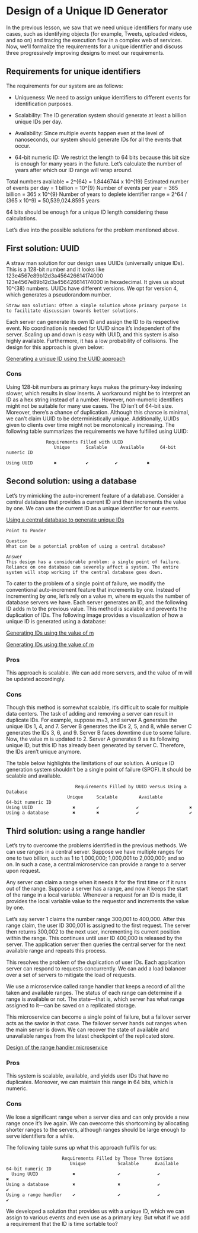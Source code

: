 # Design of a Unique ID Generator
In the previous lesson, we saw that we need unique identifiers for many use cases, such as identifying objects (for example, Tweets, uploaded videos, and so on) and tracing the execution flow in a complex web of services. Now, we’ll formalize the requirements for a unique identifier and discuss three progressively improving designs to meet our requirements.
## Requirements for unique identifiers
The requirements for our system are as follows:

- Uniqueness: We need to assign unique identifiers to different events for identification purposes.

- Scalability: The ID generation system should generate at least a billion unique IDs per day.

- Availability: Since multiple events happen even at the level of nanoseconds, our system should generate IDs for all the events that occur.

- 64-bit numeric ID: We restrict the length to 64 bits because this bit size is enough for many years in the future. Let’s calculate the number of years after which our ID range will wrap around.

Total numbers available = 2^{64} = 1.8446744 x 10^{19}
Estimated number of events per day = 1 billion = 10^{9}
Number of events per year = 365 billion = 365 x 10^{9}
Number of years to deplete identifier range = 2^64 / (365 x 10^9) = 50,539,024.8595 years

64 bits should be enough for a unique ID length considering these calculations.

Let’s dive into the possible solutions for the problem mentioned above.

## First solution: UUID
A straw man solution for our design uses UUIDs (universally unique IDs). This is a 128-bit number and it looks like 123e4567e89b12d3a456426614174000
123e4567e89b12d3a456426614174000 in hexadecimal. It gives us about 10^{38} numbers. UUIDs have different versions. We opt for version 4, which generates a pseudorandom number.
```
Straw man solution: Often a simple solution whose primary purpose is to facilitate discussion towards better solutions.
```

Each server can generate its own ID and assign the ID to its respective event. No coordination is needed for UUID since it’s independent of the server. Scaling up and down is easy with UUID, and this system is also highly available. Furthermore, it has a low probability of collisions. The design for this approach is given below:

[Generating a unique ID using the UUID approach](./uuid.jpg)

### Cons
Using 128-bit numbers as primary keys makes the primary-key indexing slower, which results in slow inserts. A workaround might be to interpret an ID as a hex string instead of a number. However, non-numeric identifiers might not be suitable for many use cases. The ID isn’t of 64-bit size. Moreover, there’s a chance of duplication. Although this chance is minimal, we can’t claim UUID to be deterministically unique. Additionally, UUIDs given to clients over time might not be monotonically increasing. The following table summarizes the requirements we have fulfilled using UUID:
```
               Requirements Filled with UUID
                  Unique      Scalable     Available      64-bit numeric ID

Using UUID        ✖️           ✔️          ✔️           ✖️

```
## Second solution: using a database
Let’s try mimicking the auto-increment feature of a database. Consider a central database that provides a current ID and then increments the value by one. We can use the current ID as a unique identifier for our events.

[Using a central database to generate unique IDs](./db.jpg)

```
Point to Ponder

Question
What can be a potential problem of using a central database?

Answer
This design has a considerable problem: a single point of failure. Reliance on one database can severely affect a system. The entire system will stop working if the central database goes down.
```

To cater to the problem of a single point of failure, we modify the conventional auto-increment feature that increments by one. Instead of incrementing by one, let’s rely on a value m, where m equals the number of database servers we have. Each server generates an ID, and the following ID adds m to the previous value. This method is scalable and prevents the duplication of IDs. The following image provides a visualization of how a unique ID is generated using a database:

[Generating IDs using the value of m](./1.jpg)

[Generating IDs using the value of m](./2.jpg)
### Pros
This approach is scalable. We can add more servers, and the value of m will be updated accordingly.

### Cons
Though this method is somewhat scalable, it’s difficult to scale for multiple data centers. The task of adding and removing a server can result in duplicate IDs. For example, suppose m=3, and server A generates the unique IDs 1, 4, and 7. Server B generates the IDs 2, 5, and 8, while server C generates the IDs 3, 6, and 9. Server B faces downtime due to some failure. Now, the value m is updated to 2. Server A generates 9 as its following unique ID, but this ID has already been generated by server C. Therefore, the IDs aren’t unique anymore.

The table below highlights the limitations of our solution. A unique ID generation system shouldn’t be a single point of failure (SPOF). It should be scalable and available.

```
                          Requirements Filled by UUID versus Using a Database
                       Unique     Scalable        Available         64-bit numeric ID
Using UUID               ✖️        ✔️              ✔️                   ✖️
Using a database         ✖️        ✖️              ✔️                   ✔️

```

## Third solution: using a range handler
Let’s try to overcome the problems identified in the previous methods. We can use ranges in a central server. Suppose we have multiple ranges for one to two billion, such as 1 to 1,000,000; 1,000,001 to 2,000,000; and so on. In such a case, a central microservice can provide a range to a server upon request.

Any server can claim a range when it needs it for the first time or if it runs out of the range. Suppose a server has a range, and now it keeps the start of the range in a local variable. Whenever a request for an ID is made, it provides the local variable value to the requestor and increments the value by one.

Let’s say server 1 claims the number range 300,001 to 400,000. After this range claim, the user ID 300,001 is assigned to the first request. The server then returns 300,002 to the next user, incrementing its current position within the range. This continues until user ID 400,000 is released by the server. The application server then queries the central server for the next available range and repeats this process.

This resolves the problem of the duplication of user IDs. Each application server can respond to requests concurrently. We can add a load balancer over a set of servers to mitigate the load of requests.

We use a microservice called range handler that keeps a record of all the taken and available ranges. The status of each range can determine if a range is available or not. The state—that is, which server has what range assigned to it—can be saved on a replicated storage.

This microservice can become a single point of failure, but a failover server acts as the savior in that case. The failover server hands out ranges when the main server is down. We can recover the state of available and unavailable ranges from the latest checkpoint of the replicated store.

[Design of the range handler microservice](./range_handler.jpg)

### Pros
This system is scalable, available, and yields user IDs that have no duplicates. Moreover, we can maintain this range in 64 bits, which is numeric.

### Cons
We lose a significant range when a server dies and can only provide a new range once it’s live again. We can overcome this shortcoming by allocating shorter ranges to the servers, although ranges should be large enough to serve identifiers for a while.

The following table sums up what this approach fulfills for us:
```
                     Requirements Filled by These Three Options
                        Unique            Scalable      Available      64-bit numeric ID      
  Using UUID             ✖️                ✔️              ✔️             ✖️
Using a database         ✖️                ✖️              ✔️             ✔️
Using a range handler    ✔️                ✔️              ✔️             ✔️
```

We developed a solution that provides us with a unique ID, which we can assign to various events and even use as a primary key. But what if we add a requirement that the ID is time sortable too?









